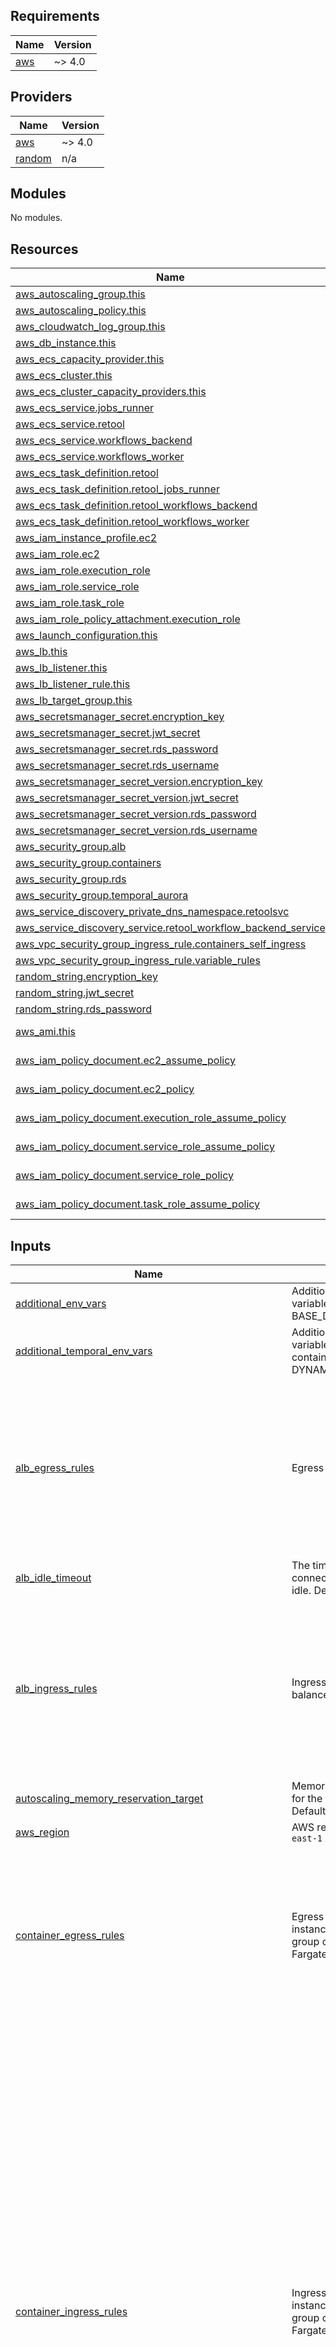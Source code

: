 <!-- BEGIN_TF_DOCS -->
## Requirements

| Name | Version |
|------|---------|
| <a name="requirement_aws"></a> [aws](#requirement\_aws) | ~> 4.0 |

## Providers

| Name | Version |
|------|---------|
| <a name="provider_aws"></a> [aws](#provider\_aws) | ~> 4.0 |
| <a name="provider_random"></a> [random](#provider\_random) | n/a |

## Modules

No modules.

## Resources

| Name | Type |
|------|------|
| [aws_autoscaling_group.this](https://registry.terraform.io/providers/hashicorp/aws/latest/docs/resources/autoscaling_group) | resource |
| [aws_autoscaling_policy.this](https://registry.terraform.io/providers/hashicorp/aws/latest/docs/resources/autoscaling_policy) | resource |
| [aws_cloudwatch_log_group.this](https://registry.terraform.io/providers/hashicorp/aws/latest/docs/resources/cloudwatch_log_group) | resource |
| [aws_db_instance.this](https://registry.terraform.io/providers/hashicorp/aws/latest/docs/resources/db_instance) | resource |
| [aws_ecs_capacity_provider.this](https://registry.terraform.io/providers/hashicorp/aws/latest/docs/resources/ecs_capacity_provider) | resource |
| [aws_ecs_cluster.this](https://registry.terraform.io/providers/hashicorp/aws/latest/docs/resources/ecs_cluster) | resource |
| [aws_ecs_cluster_capacity_providers.this](https://registry.terraform.io/providers/hashicorp/aws/latest/docs/resources/ecs_cluster_capacity_providers) | resource |
| [aws_ecs_service.jobs_runner](https://registry.terraform.io/providers/hashicorp/aws/latest/docs/resources/ecs_service) | resource |
| [aws_ecs_service.retool](https://registry.terraform.io/providers/hashicorp/aws/latest/docs/resources/ecs_service) | resource |
| [aws_ecs_service.workflows_backend](https://registry.terraform.io/providers/hashicorp/aws/latest/docs/resources/ecs_service) | resource |
| [aws_ecs_service.workflows_worker](https://registry.terraform.io/providers/hashicorp/aws/latest/docs/resources/ecs_service) | resource |
| [aws_ecs_task_definition.retool](https://registry.terraform.io/providers/hashicorp/aws/latest/docs/resources/ecs_task_definition) | resource |
| [aws_ecs_task_definition.retool_jobs_runner](https://registry.terraform.io/providers/hashicorp/aws/latest/docs/resources/ecs_task_definition) | resource |
| [aws_ecs_task_definition.retool_workflows_backend](https://registry.terraform.io/providers/hashicorp/aws/latest/docs/resources/ecs_task_definition) | resource |
| [aws_ecs_task_definition.retool_workflows_worker](https://registry.terraform.io/providers/hashicorp/aws/latest/docs/resources/ecs_task_definition) | resource |
| [aws_iam_instance_profile.ec2](https://registry.terraform.io/providers/hashicorp/aws/latest/docs/resources/iam_instance_profile) | resource |
| [aws_iam_role.ec2](https://registry.terraform.io/providers/hashicorp/aws/latest/docs/resources/iam_role) | resource |
| [aws_iam_role.execution_role](https://registry.terraform.io/providers/hashicorp/aws/latest/docs/resources/iam_role) | resource |
| [aws_iam_role.service_role](https://registry.terraform.io/providers/hashicorp/aws/latest/docs/resources/iam_role) | resource |
| [aws_iam_role.task_role](https://registry.terraform.io/providers/hashicorp/aws/latest/docs/resources/iam_role) | resource |
| [aws_iam_role_policy_attachment.execution_role](https://registry.terraform.io/providers/hashicorp/aws/latest/docs/resources/iam_role_policy_attachment) | resource |
| [aws_launch_configuration.this](https://registry.terraform.io/providers/hashicorp/aws/latest/docs/resources/launch_configuration) | resource |
| [aws_lb.this](https://registry.terraform.io/providers/hashicorp/aws/latest/docs/resources/lb) | resource |
| [aws_lb_listener.this](https://registry.terraform.io/providers/hashicorp/aws/latest/docs/resources/lb_listener) | resource |
| [aws_lb_listener_rule.this](https://registry.terraform.io/providers/hashicorp/aws/latest/docs/resources/lb_listener_rule) | resource |
| [aws_lb_target_group.this](https://registry.terraform.io/providers/hashicorp/aws/latest/docs/resources/lb_target_group) | resource |
| [aws_secretsmanager_secret.encryption_key](https://registry.terraform.io/providers/hashicorp/aws/latest/docs/resources/secretsmanager_secret) | resource |
| [aws_secretsmanager_secret.jwt_secret](https://registry.terraform.io/providers/hashicorp/aws/latest/docs/resources/secretsmanager_secret) | resource |
| [aws_secretsmanager_secret.rds_password](https://registry.terraform.io/providers/hashicorp/aws/latest/docs/resources/secretsmanager_secret) | resource |
| [aws_secretsmanager_secret.rds_username](https://registry.terraform.io/providers/hashicorp/aws/latest/docs/resources/secretsmanager_secret) | resource |
| [aws_secretsmanager_secret_version.encryption_key](https://registry.terraform.io/providers/hashicorp/aws/latest/docs/resources/secretsmanager_secret_version) | resource |
| [aws_secretsmanager_secret_version.jwt_secret](https://registry.terraform.io/providers/hashicorp/aws/latest/docs/resources/secretsmanager_secret_version) | resource |
| [aws_secretsmanager_secret_version.rds_password](https://registry.terraform.io/providers/hashicorp/aws/latest/docs/resources/secretsmanager_secret_version) | resource |
| [aws_secretsmanager_secret_version.rds_username](https://registry.terraform.io/providers/hashicorp/aws/latest/docs/resources/secretsmanager_secret_version) | resource |
| [aws_security_group.alb](https://registry.terraform.io/providers/hashicorp/aws/latest/docs/resources/security_group) | resource |
| [aws_security_group.containers](https://registry.terraform.io/providers/hashicorp/aws/latest/docs/resources/security_group) | resource |
| [aws_security_group.rds](https://registry.terraform.io/providers/hashicorp/aws/latest/docs/resources/security_group) | resource |
| [aws_security_group.temporal_aurora](https://registry.terraform.io/providers/hashicorp/aws/latest/docs/resources/security_group) | resource |
| [aws_service_discovery_private_dns_namespace.retoolsvc](https://registry.terraform.io/providers/hashicorp/aws/latest/docs/resources/service_discovery_private_dns_namespace) | resource |
| [aws_service_discovery_service.retool_workflow_backend_service](https://registry.terraform.io/providers/hashicorp/aws/latest/docs/resources/service_discovery_service) | resource |
| [aws_vpc_security_group_ingress_rule.containers_self_ingress](https://registry.terraform.io/providers/hashicorp/aws/latest/docs/resources/vpc_security_group_ingress_rule) | resource |
| [aws_vpc_security_group_ingress_rule.variable_rules](https://registry.terraform.io/providers/hashicorp/aws/latest/docs/resources/vpc_security_group_ingress_rule) | resource |
| [random_string.encryption_key](https://registry.terraform.io/providers/hashicorp/random/latest/docs/resources/string) | resource |
| [random_string.jwt_secret](https://registry.terraform.io/providers/hashicorp/random/latest/docs/resources/string) | resource |
| [random_string.rds_password](https://registry.terraform.io/providers/hashicorp/random/latest/docs/resources/string) | resource |
| [aws_ami.this](https://registry.terraform.io/providers/hashicorp/aws/latest/docs/data-sources/ami) | data source |
| [aws_iam_policy_document.ec2_assume_policy](https://registry.terraform.io/providers/hashicorp/aws/latest/docs/data-sources/iam_policy_document) | data source |
| [aws_iam_policy_document.ec2_policy](https://registry.terraform.io/providers/hashicorp/aws/latest/docs/data-sources/iam_policy_document) | data source |
| [aws_iam_policy_document.execution_role_assume_policy](https://registry.terraform.io/providers/hashicorp/aws/latest/docs/data-sources/iam_policy_document) | data source |
| [aws_iam_policy_document.service_role_assume_policy](https://registry.terraform.io/providers/hashicorp/aws/latest/docs/data-sources/iam_policy_document) | data source |
| [aws_iam_policy_document.service_role_policy](https://registry.terraform.io/providers/hashicorp/aws/latest/docs/data-sources/iam_policy_document) | data source |
| [aws_iam_policy_document.task_role_assume_policy](https://registry.terraform.io/providers/hashicorp/aws/latest/docs/data-sources/iam_policy_document) | data source |

## Inputs

| Name | Description | Type | Default | Required |
|------|-------------|------|---------|:--------:|
| <a name="input_additional_env_vars"></a> [additional\_env\_vars](#input\_additional\_env\_vars) | Additional environment variables (e.g. BASE\_DOMAIN) | `list(map(string))` | `[]` | no |
| <a name="input_additional_temporal_env_vars"></a> [additional\_temporal\_env\_vars](#input\_additional\_temporal\_env\_vars) | Additional environment variables for Temporal containers (e.g. DYNAMIC\_CONFIG\_PATH) | `list(map(string))` | `[]` | no |
| <a name="input_alb_egress_rules"></a> [alb\_egress\_rules](#input\_alb\_egress\_rules) | Egress rules for load balancer | <pre>list(<br>    object({<br>      description      = string<br>      from_port        = string<br>      to_port          = string<br>      protocol         = string<br>      cidr_blocks      = list(string)<br>      ipv6_cidr_blocks = list(string)<br>    })<br>  )</pre> | <pre>[<br>  {<br>    "cidr_blocks": [<br>      "0.0.0.0/0"<br>    ],<br>    "description": "Global outbound",<br>    "from_port": "0",<br>    "ipv6_cidr_blocks": [<br>      "::/0"<br>    ],<br>    "protocol": "-1",<br>    "to_port": "0"<br>  }<br>]</pre> | no |
| <a name="input_alb_idle_timeout"></a> [alb\_idle\_timeout](#input\_alb\_idle\_timeout) | The time in seconds that the connection is allowed to be idle. Defaults to 60. | `number` | `60` | no |
| <a name="input_alb_ingress_rules"></a> [alb\_ingress\_rules](#input\_alb\_ingress\_rules) | Ingress rules for load balancer | <pre>list(<br>    object({<br>      description      = string<br>      from_port        = string<br>      to_port          = string<br>      protocol         = string<br>      cidr_blocks      = list(string)<br>      ipv6_cidr_blocks = list(string)<br>    })<br>  )</pre> | <pre>[<br>  {<br>    "cidr_blocks": [<br>      "0.0.0.0/0"<br>    ],<br>    "description": "Global HTTP inbound",<br>    "from_port": "80",<br>    "ipv6_cidr_blocks": [<br>      "::/0"<br>    ],<br>    "protocol": "tcp",<br>    "to_port": "80"<br>  }<br>]</pre> | no |
| <a name="input_autoscaling_memory_reservation_target"></a> [autoscaling\_memory\_reservation\_target](#input\_autoscaling\_memory\_reservation\_target) | Memory reservation target for the Autoscaling Group. Defaults to 70.0. | `number` | `70` | no |
| <a name="input_aws_region"></a> [aws\_region](#input\_aws\_region) | AWS region. Defaults to `us-east-1` | `string` | `"us-east-1"` | no |
| <a name="input_container_egress_rules"></a> [container\_egress\_rules](#input\_container\_egress\_rules) | Egress rules for EC2 instances in autoscaling group or ECS services in Fargate | <pre>list(<br>    object({<br>      description      = string<br>      from_port        = string<br>      to_port          = string<br>      protocol         = string<br>      cidr_blocks      = list(string)<br>      ipv6_cidr_blocks = list(string)<br>    })<br>  )</pre> | <pre>[<br>  {<br>    "cidr_blocks": [<br>      "0.0.0.0/0"<br>    ],<br>    "description": "Global outbound",<br>    "from_port": "0",<br>    "ipv6_cidr_blocks": [<br>      "::/0"<br>    ],<br>    "protocol": "-1",<br>    "to_port": "0"<br>  }<br>]</pre> | no |
| <a name="input_container_ingress_rules"></a> [container\_ingress\_rules](#input\_container\_ingress\_rules) | Ingress rules for EC2 instances in autoscaling group or ECS services in Fargate | <pre>map(<br>    object({<br>      description                  = string<br>      from_port                    = string<br>      to_port                      = string<br>      protocol                     = string<br>      cidr_block                   = optional(string)<br>      ipv6_cidr_block              = optional(string)<br>      referenced_security_group_id = optional(string)<br>    })<br>  )</pre> | <pre>{<br>  "fifth": {<br>    "cidr_block": "0.0.0.0/0",<br>    "description": "SSH inbound ipv4",<br>    "from_port": "22",<br>    "protocol": "tcp",<br>    "to_port": "22"<br>  },<br>  "first": {<br>    "cidr_block": "0.0.0.0/0",<br>    "description": "Global HTTP inbound ipv4",<br>    "from_port": "80",<br>    "protocol": "tcp",<br>    "to_port": "3000"<br>  },<br>  "fourth": {<br>    "description": "Global HTTPS inbound ipv4",<br>    "from_port": "443",<br>    "ipv6_cidr_block": "::/0",<br>    "protocol": "tcp",<br>    "to_port": "3000"<br>  },<br>  "second": {<br>    "description": "Global HTTP inbound ipv6",<br>    "from_port": "80",<br>    "ipv6_cidr_block": "::/0",<br>    "protocol": "tcp",<br>    "to_port": "3000"<br>  },<br>  "sixth": {<br>    "description": "SSH inbound ipv6",<br>    "from_port": "22",<br>    "ipv6_cidr_block": "::/0",<br>    "protocol": "tcp",<br>    "to_port": "22"<br>  },<br>  "third": {<br>    "cidr_block": "0.0.0.0/0",<br>    "description": "Global HTTPS inbound ipv4",<br>    "from_port": "443",<br>    "protocol": "tcp",<br>    "to_port": "3000"<br>  }<br>}</pre> | no |
| <a name="input_cookie_insecure"></a> [cookie\_insecure](#input\_cookie\_insecure) | Whether to allow insecure cookies. Should be turned off when serving on HTTPS. Defaults to true. | `bool` | `true` | no |
| <a name="input_deployment_name"></a> [deployment\_name](#input\_deployment\_name) | Name prefix for created resources. Defaults to `retool`. | `string` | `"retool"` | no |
| <a name="input_ecs_insights_enabled"></a> [ecs\_insights\_enabled](#input\_ecs\_insights\_enabled) | Whether or not to enable ECS Container Insights. Defaults to `enabled` | `string` | `"enabled"` | no |
| <a name="input_ecs_retool_image"></a> [ecs\_retool\_image](#input\_ecs\_retool\_image) | Container image for desired Retool version. Defaults to `2.106.2` | `string` | `"tryretool/backend:2.116.3"` | no |
| <a name="input_ecs_task_resource_map"></a> [ecs\_task\_resource\_map](#input\_ecs\_task\_resource\_map) | Amount of CPU and Memory provisioned for each task. | <pre>map(object({<br>    cpu    = number<br>    memory = number<br>  }))</pre> | <pre>{<br>  "jobs_runner": {<br>    "cpu": 1024,<br>    "memory": 2048<br>  },<br>  "main": {<br>    "cpu": 2048,<br>    "memory": 4096<br>  },<br>  "workflows_backend": {<br>    "cpu": 2048,<br>    "memory": 4096<br>  },<br>  "workflows_worker": {<br>    "cpu": 2048,<br>    "memory": 4096<br>  }<br>}</pre> | no |
| <a name="input_force_deployment"></a> [force\_deployment](#input\_force\_deployment) | Used to force the deployment even when the image and parameters are otherwised unchanged. Defaults to false. | `string` | `false` | no |
| <a name="input_instance_type"></a> [instance\_type](#input\_instance\_type) | ECS cluster instance type. Defaults to `t2.large` | `string` | `"t2.large"` | no |
| <a name="input_launch_type"></a> [launch\_type](#input\_launch\_type) | n/a | `string` | `"FARGATE"` | no |
| <a name="input_log_retention_in_days"></a> [log\_retention\_in\_days](#input\_log\_retention\_in\_days) | Number of days to retain logs in CloudWatch. Defaults to 14. | `number` | `14` | no |
| <a name="input_max_instance_count"></a> [max\_instance\_count](#input\_max\_instance\_count) | Max number of EC2 instances. Defaults to 10. | `number` | `10` | no |
| <a name="input_maximum_percent"></a> [maximum\_percent](#input\_maximum\_percent) | Maximum percentage of tasks to run during a deployment. Defaults to 250. | `number` | `250` | no |
| <a name="input_min_instance_count"></a> [min\_instance\_count](#input\_min\_instance\_count) | Min/desired number of EC2 instances. Defaults to 4. | `number` | `3` | no |
| <a name="input_minimum_healthy_percent"></a> [minimum\_healthy\_percent](#input\_minimum\_healthy\_percent) | Minimum percentage of tasks to run during a deployment. Defaults to 50. | `number` | `50` | no |
| <a name="input_node_env"></a> [node\_env](#input\_node\_env) | Value for NODE\_ENV variable. Defaults to `production` and should not be set to any other value, regardless of environment. | `string` | `"production"` | no |
| <a name="input_rds_allocated_storage"></a> [rds\_allocated\_storage](#input\_rds\_allocated\_storage) | Instance allocated storage for RDS. Defaults to `20` | `string` | `20` | no |
| <a name="input_rds_engine_version"></a> [rds\_engine\_version](#input\_rds\_engine\_version) | Instance engine version for RDS. Defaults to `13.7` | `string` | `"13.7"` | no |
| <a name="input_rds_instance_class"></a> [rds\_instance\_class](#input\_rds\_instance\_class) | Instance class for RDS. Defaults to `db.m6g.large` | `string` | `"db.tg4.micro"` | no |
| <a name="input_rds_performance_insights_enabled"></a> [rds\_performance\_insights\_enabled](#input\_rds\_performance\_insights\_enabled) | Whether to enable Performance Insights for RDS. Defaults to true. | `bool` | `true` | no |
| <a name="input_rds_performance_insights_retention_period"></a> [rds\_performance\_insights\_retention\_period](#input\_rds\_performance\_insights\_retention\_period) | The time in days to retain Performance Insights for RDS. Defaults to 14. | `number` | `14` | no |
| <a name="input_rds_publicly_accessible"></a> [rds\_publicly\_accessible](#input\_rds\_publicly\_accessible) | Whether the RDS instance should be publicly accessible. Defaults to false. | `bool` | `true` | no |
| <a name="input_rds_username"></a> [rds\_username](#input\_rds\_username) | Master username for the RDS instance. Defaults to Retool. | `string` | `"retool"` | no |
| <a name="input_retool_license_key"></a> [retool\_license\_key](#input\_retool\_license\_key) | Retool license key | `string` | `"EXPIRED-LICENSE-KEY-TRIAL"` | no |
| <a name="input_secret_length"></a> [secret\_length](#input\_secret\_length) | Length of secrets generated (e.g. ENCRYPTION\_KEY, RDS\_PASSWORD). Defaults to 48. | `number` | `48` | no |
| <a name="input_ssh_key_name"></a> [ssh\_key\_name](#input\_ssh\_key\_name) | SSH key name for accessing EC2 instances | `string` | `""` | no |
| <a name="input_subnet_ids"></a> [subnet\_ids](#input\_subnet\_ids) | Select at two subnets in your selected VPC. | `list(string)` | n/a | yes |
| <a name="input_temporal_aurora_performance_insights_enabled"></a> [temporal\_aurora\_performance\_insights\_enabled](#input\_temporal\_aurora\_performance\_insights\_enabled) | Whether to enable Performance Insights for Temporal Aurora. Defaults to true. | `bool` | `true` | no |
| <a name="input_temporal_aurora_performance_insights_retention_period"></a> [temporal\_aurora\_performance\_insights\_retention\_period](#input\_temporal\_aurora\_performance\_insights\_retention\_period) | The time in days to retain Performance Insights for Temporal Aurora. Defaults to 14. | `number` | `14` | no |
| <a name="input_temporal_aurora_publicly_accessible"></a> [temporal\_aurora\_publicly\_accessible](#input\_temporal\_aurora\_publicly\_accessible) | Whether the Temporal Aurora instance should be publicly accessible. Defaults to false. | `bool` | `false` | no |
| <a name="input_temporal_aurora_username"></a> [temporal\_aurora\_username](#input\_temporal\_aurora\_username) | Master username for the Temporal Aurora instance. Defaults to Retool. | `string` | `"retool"` | no |
| <a name="input_temporal_cluster_config"></a> [temporal\_cluster\_config](#input\_temporal\_cluster\_config) | namescape: temporal namespace to use for Retool Workflows. We recommend this is only used by Retool. If use\_existing\_temporal\_cluster == true this should be config for currently existing cluster. If use\_existing\_temporal\_cluster == false, you should use the defaults. host: hostname for Temporal Frontend service port: port for Temporal Frontend service tls\_enabled: Whether to use tls when connecting to Temporal Frontend. For mTLS, configure tls\_crt and tls\_key. tls\_crt: For mTLS only. Base64 encoded string of public tls certificate tls\_key: For mTLS only. Base64 encoded string of private tls key | <pre>object({<br>    namespace   = string<br>    host        = string<br>    port        = string<br>    tls_enabled = bool<br>    tls_crt     = optional(string)<br>    tls_key     = optional(string)<br>  })</pre> | <pre>{<br>  "host": "temporal.retoolsvc",<br>  "namespace": "workflows",<br>  "port": "7233",<br>  "tls_enabled": false<br>}</pre> | no |
| <a name="input_use_exising_temporal_cluster"></a> [use\_exising\_temporal\_cluster](#input\_use\_exising\_temporal\_cluster) | Whether to use an already existing Temporal Cluster. Defaults to false. Set to true and set temporal\_cluster\_config if you already have a Temporal cluster you want to use with Retool. | `bool` | `false` | no |
| <a name="input_vpc_id"></a> [vpc\_id](#input\_vpc\_id) | Select a VPC that allows instances access to the Internet. | `string` | n/a | yes |
| <a name="input_workflows_enabled"></a> [workflows\_enabled](#input\_workflows\_enabled) | Whether to enable Workflows-specific containers, services, etc.. Defaults to false. | `bool` | `false` | no |

## Outputs

No outputs.
<!-- END_TF_DOCS -->